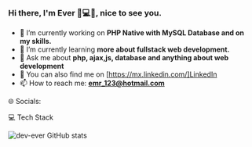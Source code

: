 ### Hi there, I'm Ever 🤘💻👋, nice to see you.

- 🔭 I’m currently working on **PHP Native with MySQL Database and on my skills.**
- 🌱 I’m currently learning **more about fullstack web development.**
- 💬 Ask me about **php, ajax,js, database and anything about web development**
- 🔗 You can also find me on [https://mx.linkedin.com/]LinkedIn
- 📫 How to reach me: **emr_123@hotmail.com**

🌐 Socials:


💻 Tech Stack


![dev-ever GitHub stats](https://github-readme-stats.vercel.app/api?username=dev-ever&show_icons=true&theme=transparent)
